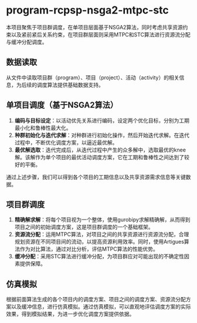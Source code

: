 # program-rcpsp-nsga2-mtpc-stc
本项目聚焦于项目群调度，在单项目层面基于NSGA2算法，同时考虑共享资源约束以及紧前紧后关系约束，在项目群层面则采用MTPC和STC算法进行资源流分配与缓冲分配调度。

## 数据读取
从文件中读取项目群（program）、项目（project）、活动（activity）的相关信息，为后续的调度算法提供基础数据支持。

## 单项目调度（基于NSGA2算法）
1. **编码与目标设定**：以活动优先关系进行编码，设定两个优化目标，分别为工期最小化和鲁棒性最大化。
2. **种群初始化与迭代求解**：对种群进行初始化操作，然后开始迭代求解。在迭代过程中，不断优化调度方案，以逼近最优解。
3. **最优解选取**：迭代完成后，从迭代过程中产生的众多解中，选取最优的knee解。该解作为单个项目的最优活动调度方案，它在工期和鲁棒性之间达到了较好的平衡。

通过上述步骤，我们可以得到各个项目的工期信息以及共享资源需求信息等关键数据。

## 项目群调度
1. **精确解求解**：将每个项目视为一个整体，使用gurobipy求解精确解，从而得到项目之间的初始调度方案，这是项目群调度的一个基础框架。
2. **资源流分配**：运用MTPC算法，对项目之间的共享资源进行资源流分配，合理规划资源在不同项目间的流动，以提高资源利用效率。同时，使用Artigues算法作为对比算法，通过对比分析，评估MTPC算法的性能优势。
3. **缓冲分配**：采用STC算法进行缓冲分配，为项目群应对可能出现的不确定性因素提供保障。

## 仿真模拟
根据前面算法生成的各个项目内的调度方案、项目之间的调度方案、资源流分配方案以及缓冲信息，进行仿真模拟。通过仿真模拟，可以直观地评估调度方案的实际效果，得到模拟结果，为进一步优化调度方案提供依据。 